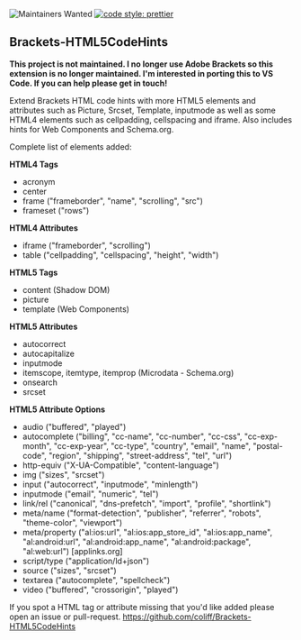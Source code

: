 ![Maintainers Wanted](https://img.shields.io/badge/maintainers-wanted-red.svg)
[![code style: prettier](https://img.shields.io/badge/code_style-prettier-ff69b4.svg?style=flat-square)](https://github.com/prettier/prettier)

## Brackets-HTML5CodeHints

**This project is not maintained. I no longer use Adobe Brackets so this extension is no longer maintained. I'm interested in porting this to VS Code. If you can help please get in touch!**

Extend Brackets HTML code hints with more HTML5 elements and attributes such as Picture, Srcset, Template, inputmode as well as some HTML4 elements such as cellpadding, cellspacing and iframe. Also includes hints for Web Components and Schema.org.

Complete list of elements added:

**HTML4 Tags**
* acronym
* center
* frame ("frameborder", "name", "scrolling", "src")
* frameset ("rows")

**HTML4 Attributes**
* iframe ("frameborder", "scrolling")
* table ("cellpadding", "cellspacing", "height", "width")

**HTML5 Tags**
* content (Shadow DOM)
* picture
* template (Web Components)

**HTML5 Attributes**
* autocorrect
* autocapitalize
* inputmode
* itemscope, itemtype, itemprop (Microdata - Schema.org)
* onsearch
* srcset

**HTML5 Attribute Options**
* audio ("buffered", "played")
* autocomplete ("billing", "cc-name", "cc-number", "cc-css", "cc-exp-month", "cc-exp-year", "cc-type", "country", "email", "name", "postal-code", "region", "shipping", "street-address", "tel", "url")
* http-equiv ("X-UA-Compatible", "content-language")
* img ("sizes", "srcset")
* input ("autocorrect", "inputmode", "minlength")
* inputmode ("email", "numeric", "tel")
* link/rel ("canonical", "dns-prefetch", "import", "profile", "shortlink")
* meta/name ("format-detection", "publisher", "referrer", "robots", "theme-color", "viewport")
* meta/property ("al:ios:url", "al:ios:app_store_id", "al:ios:app_name", "al:android:url", "al:android:app_name", "al:android:package", "al:web:url") [applinks.org]
* script/type ("application/ld+json")
* source ("sizes", "srcset")
* textarea ("autocomplete", "spellcheck")
* video ("buffered", "crossorigin", "played")

If you spot a HTML tag or attribute missing that you'd like added please open an issue or pull-request.
https://github.com/coliff/Brackets-HTML5CodeHints
